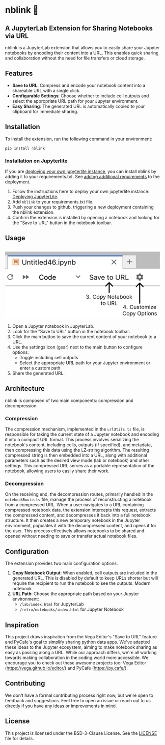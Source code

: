 # nblink 🔗

## A JupyterLab Extension for Sharing Notebooks via URL

nblink is a JupyterLab extension that allows you to easily share your Jupyter notebooks by encoding their content into a URL. This enables quick sharing and collaboration without the need for file transfers or cloud storage.

## Features

- **Save to URL**: Compress and encode your notebook content into a shareable URL with a single click.
- **Configurable Settings**: Choose whether to include cell outputs and select the appropriate URL path for your Jupyter environment.
- **Easy Sharing**: The generated URL is automatically copied to your clipboard for immediate sharing.

## Installation

To install the extension, run the following command in your environment:

```{python}
pip install nblink
```



### Installation on Jupyterlite

If you are [deploying your own jupyterlite instance](https://jupyterlite.readthedocs.io/en/latest/quickstart/deploy.html), you can install nblink by adding it to your requirements.txt. See [adding additional requirements](https://jupyterlite.readthedocs.io/en/latest/quickstart/deploy.html#add-additional-requirements-to-the-deployment) to the deployment.

1. Follow the instructions here to deploy your own jupyterlite instance: [Deploying JupyterLite](https://jupyterlite.readthedocs.io/en/latest/quickstart/deploy.html).
2. Add `nblink` to your requirements.txt file.
3. Push your changes to github, triggering a new deployment containing the nblink extension.
4. Confirm the extension is installed by opening a notebook and looking for the "Save to URL" button in the notebook toolbar.

## Usage

![An image demonstrating the Save to URL and customization options.](image-1.png)

1. Open a Jupyter notebook in JupyterLab.
2. Look for the "Save to URL" button in the notebook toolbar.
3. Click the main button to save the current content of your notebook to a URL.
4. Use the settings icon (gear) next to the main button to configure options:
   - Toggle including cell outputs
   - Select the appropriate URL path for your Jupyter environment or enter a custom path
5. Share the generated URL.

## Architecture

nblink is composed of two main components: compression and decompression. 

### Compression

The compression mechanism, implemented in the `urlUtils.ts` file, is responsible for taking the current state of a Jupyter notebook and encoding it into a compact URL format. This process involves serializing the notebook's content, including cells, outputs (if specified), and metadata, then compressing this data using the LZ-string algorithm. The resulting compressed string is then embedded into a URL, along with additional parameters such as the desired view mode (lab or notebook) and other settings. This compressed URL serves as a portable representation of the notebook, allowing users to easily share their work.

### Decompression

On the receiving end, the decompression routes, primarily handled in the `notebookRoute.ts` file, manage the process of reconstructing a notebook from a compressed URL. When a user navigates to a URL containing compressed notebook data, the extension intercepts this request, extracts the compressed content, and decompresses it back into a full notebook structure. It then creates a new temporary notebook in the Jupyter environment, populates it with the decompressed content, and opens it for the user. This process effectively allows notebooks to be shared and opened without needing to save or transfer actual notebook files.

## Configuration

The extension provides two main configuration options:

1. **Copy Notebook Output**: When enabled, cell outputs are included in the generated URL. This is disabled by default to keep URLs shorter but will require the recipient to run the notebook to see the outputs. Modern notebook
2. **URL Path**: Choose the appropriate path based on your Jupyter environment:
   - `/lab/index.html` for JupyterLab
   - `/retro/notebooks/index.html` for Jupyter Notebook

## Inspiration

This project draws inspiration from the Vega Editor's "Save to URL" feature and PyCafe's goal to simplify sharing python data apps. We've adapted these ideas to the Jupyter ecosystem, aiming to make notebook sharing as easy as passing along a URL. While our approach differs, we're all working towards making collaboration in the coding world more accessible. We encourage you to check out these awesome projects too: Vega Editor (https://vega.github.io/editor/) and PyCafe (https://py.cafe/).

## Contributing

We don't have a formal contributing process right now, but we're open to feedback and suggestions. Feel free to open an issue or reach out to us directly if you have any ideas or improvements in mind.

## License

This project is licensed under the BSD-3-Clause License. See the [LICENSE](LICENSE) file for details.
